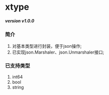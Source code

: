 # xtype

##### version v1.0.0

### 简介
1) 对基本类型进行封装，便于json操作;
2) 已实现json.Marshaler、json.Unmarshaler接口;


### 已支持类型
1) int64
2) bool
3) string